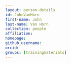 ```yaml
---
layout: person-details
id: JohnVanHorn
first-name: John
last-name: Van Horn
collection: people
affiliation:
homepage:
github_username:
orcid:
groups: [trainingmaterials]
---
```

